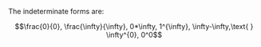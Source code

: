 The indeterminate forms are:

$$\frac{0}{0}, \frac{\infty}{\infty}, 0*\infty, 1^{\infty}, \infty-\infty,\text{ } \infty^{0}, 0^0$$
